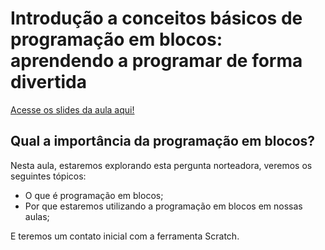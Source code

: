 # Introdução a conceitos básicos de programação em blocos: aprendendo a programar de forma divertida

[Acesse os slides da aula aqui!](https://github.com/varalta/aula-exemplo/blob/main/aula-exemplo-prog-blocos.pdf)

## Qual a importância da programação em blocos?

Nesta aula, estaremos explorando esta pergunta norteadora, veremos os seguintes tópicos:
- O que é programação em blocos;
- Por que estaremos utilizando a programação em blocos em nossas aulas;

E teremos um contato inicial com a ferramenta Scratch.
